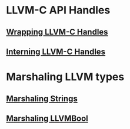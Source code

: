 # LLVM-C API Handles
## [Wrapping LLVM-C Handles](llvm-handles.md)
## [Interning LLVM-C Handles](handleref-interning.md)
# Marshaling LLVM types
## [Marshaling Strings](marshal-string.md)
## [Marshaling LLVMBool](marshal-LLVMBool.md)
